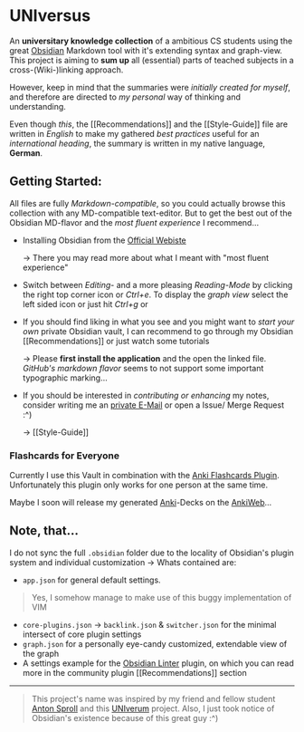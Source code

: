 # UNIversus
An **universitary knowledge collection** of a ambitious CS students using the great [Obsidian](https://obsidian.md/) Markdown tool with it's extending syntax and graph-view. This project is aiming to **sum up** all (essential) parts of teached subjects in a cross-(Wiki-)linking approach.

However, keep in mind that the summaries were *initially created for myself*, and therefore are directed to *my personal* way of thinking and understanding.

Even though *this*, the [[Recommendations]] and the [[Style-Guide]] file are written in *English* to make my gathered *best practices* useful for an *international heading*, the summary is written in my native language, **German**.

## Getting Started:
All files are fully *Markdown-compatible*, so you could actually browse this collection with any MD-compatible text-editor. But to get the best out of the Obsidian MD-flavor and the *most fluent experience* I recommend…
- Installing Obsidian from the [Official Webiste](https://obsidian.md/)

	-> There you may read more about what I meant with "most fluent experience"
- Switch between *Editing*- and a more pleasing *Reading-Mode* by clicking the right top corner icon or *Ctrl+e*. To display the *graph view* select the left sided icon or just hit *Ctrl+g* or
- If you should find liking in what you see and you might want to *start your own* private Obsidian vault, I can recommend to go through my Obsidian [[Recommendations]] or just watch some tutorials

	-> Please **first install the application** and the open the linked file. *GitHub's markdown flavor* seems to not support some important typographic marking…
- If you should be interested in *contributing or enhancing* my notes, consider writing me an [private E-Mail](jannikb@posteo.de) or open a Issue/ Merge Request :^)

	-> [[Style-Guide]]

### Flashcards for Everyone
Currently I use this Vault in combination with the [Anki Flashcards Plugin](https://github.com/reuseman/flashcards-obsidian). Unfortunately this plugin only works for one person at the same time.

Maybe I soon will release my generated [Anki](https://apps.ankiweb.net/)-Decks on the [AnkiWeb](https://ankiweb.net/shared/decks/)…

## Note, that…
I do not sync the full `.obsidian` folder due to the locality of Obsidian's plugin system and individual customization
	-> Whats contained are:
- `app.json` for general default settings.
> Yes, I somehow manage to make use of this buggy implementation of VIM
- `core-plugins.json`
	-> `backlink.json` & `switcher.json` for the minimal intersect of core plugin settings
- `graph.json` for a personally eye-candy customized, extendable view of the graph
- A settings example for the [Obsidian Linter](https://github.com/platers/obsidian-linter) plugin, on which you can read more in the community plugin [[Recommendations]] section
---
> This project's name was inspired by my friend and fellow student [Anton Sproll](https://github.com/fewpews) and this [UNIverum](https://github.com/fewpews/UNIversum) project. Also, I just took notice of Obsidian's existence because of this great guy :^)
